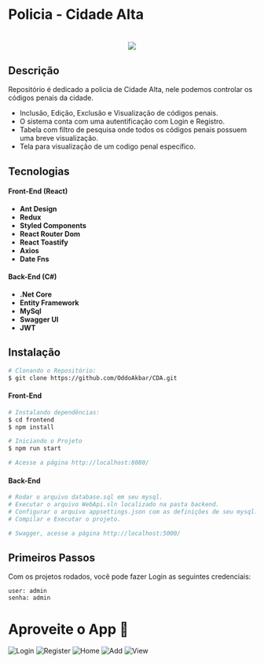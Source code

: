 # Policia - Cidade Alta

<h1 align="center"><img src="https://i.imgur.com/PNV0sLz.png"></h1>

## Descrição

Repositório é dedicado a policia de Cidade Alta, nele podemos controlar os códigos penais da cidade.

- Inclusão, Edição, Exclusão e Visualização de códigos penais.
- O sistema conta com uma autentificação com Login e Registro.
- Tabela com filtro de pesquisa onde todos os códigos penais possuem uma breve visualização.
- Tela para visualização de um codigo penal específico.

## Tecnologias

#### **Front-End** (React)

- **Ant Design**
- **Redux**
- **Styled Components**
- **React Router Dom**
- **React Toastify**
- **Axios**
- **Date Fns**

#### **Back-End** (C#)

- **.Net Core**
- **Entity Framework**
- **MySql**
- **Swagger UI**
- **JWT**

## Instalação

```sh
# Clonando o Repositório:
$ git clone https://github.com/OddoAkbar/CDA.git
```

#### **Front-End**

```sh
# Instalando dependências:
$ cd frontend
$ npm install

# Iniciando o Projeto
$ npm run start

# Acesse a página http://localhost:8080/
```

#### **Back-End**

```sh
# Rodar o arquivo database.sql em seu mysql.
# Executar o arquivo WebApi.sln localizado na pasta backend.
# Configurar o arquivo appsettings.json com as definiçôes de seu mysql.
# Compilar e Executar o projeto.

# Swagger, acesse a página http://localhost:5000/
```

## Primeiros Passos

Com os projetos rodados, você pode fazer Login as seguintes credenciais:

```
user: admin
senha: admin
```

# Aproveite o App :rocket:

![Login](https://i.imgur.com/MOXjfA6.png)
![Register](https://i.imgur.com/m2fC2fM.png)
![Home](https://i.imgur.com/4CN2DWv.png)
![Add](https://i.imgur.com/GS55jRs.png)
![View](https://i.imgur.com/EXrUB9B.png)
